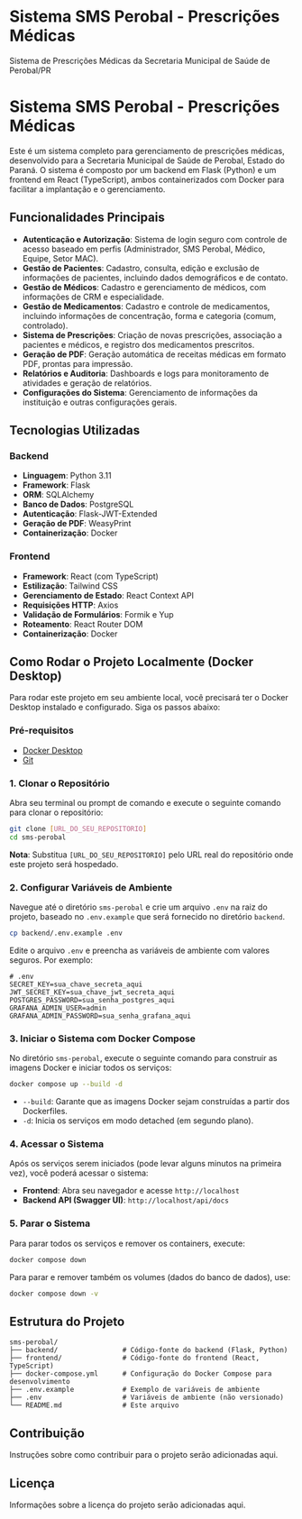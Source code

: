 # Sistema SMS Perobal - Prescrições Médicas
Sistema de Prescrições Médicas da Secretaria Municipal de Saúde de Perobal/PR
# Sistema SMS Perobal - Prescrições Médicas

Este é um sistema completo para gerenciamento de prescrições médicas, desenvolvido para a Secretaria Municipal de Saúde de Perobal, Estado do Paraná. O sistema é composto por um backend em Flask (Python) e um frontend em React (TypeScript), ambos containerizados com Docker para facilitar a implantação e o gerenciamento.

## Funcionalidades Principais

- **Autenticação e Autorização**: Sistema de login seguro com controle de acesso baseado em perfis (Administrador, SMS Perobal, Médico, Equipe, Setor MAC).
- **Gestão de Pacientes**: Cadastro, consulta, edição e exclusão de informações de pacientes, incluindo dados demográficos e de contato.
- **Gestão de Médicos**: Cadastro e gerenciamento de médicos, com informações de CRM e especialidade.
- **Gestão de Medicamentos**: Cadastro e controle de medicamentos, incluindo informações de concentração, forma e categoria (comum, controlado).
- **Sistema de Prescrições**: Criação de novas prescrições, associação a pacientes e médicos, e registro dos medicamentos prescritos.
- **Geração de PDF**: Geração automática de receitas médicas em formato PDF, prontas para impressão.
- **Relatórios e Auditoria**: Dashboards e logs para monitoramento de atividades e geração de relatórios.
- **Configurações do Sistema**: Gerenciamento de informações da instituição e outras configurações gerais.

## Tecnologias Utilizadas

### Backend
- **Linguagem**: Python 3.11
- **Framework**: Flask
- **ORM**: SQLAlchemy
- **Banco de Dados**: PostgreSQL
- **Autenticação**: Flask-JWT-Extended
- **Geração de PDF**: WeasyPrint
- **Containerização**: Docker

### Frontend
- **Framework**: React (com TypeScript)
- **Estilização**: Tailwind CSS
- **Gerenciamento de Estado**: React Context API
- **Requisições HTTP**: Axios
- **Validação de Formulários**: Formik e Yup
- **Roteamento**: React Router DOM
- **Containerização**: Docker

## Como Rodar o Projeto Localmente (Docker Desktop)

Para rodar este projeto em seu ambiente local, você precisará ter o Docker Desktop instalado e configurado. Siga os passos abaixo:

### Pré-requisitos

- [Docker Desktop](https://www.docker.com/products/docker-desktop/)
- [Git](https://git-scm.com/)

### 1. Clonar o Repositório

Abra seu terminal ou prompt de comando e execute o seguinte comando para clonar o repositório:

```bash
git clone [URL_DO_SEU_REPOSITORIO]
cd sms-perobal
```

**Nota**: Substitua `[URL_DO_SEU_REPOSITORIO]` pelo URL real do repositório onde este projeto será hospedado.

### 2. Configurar Variáveis de Ambiente

Navegue até o diretório `sms-perobal` e crie um arquivo `.env` na raiz do projeto, baseado no `.env.example` que será fornecido no diretório `backend`.

```bash
cp backend/.env.example .env
```

Edite o arquivo `.env` e preencha as variáveis de ambiente com valores seguros. Por exemplo:

```
# .env
SECRET_KEY=sua_chave_secreta_aqui
JWT_SECRET_KEY=sua_chave_jwt_secreta_aqui
POSTGRES_PASSWORD=sua_senha_postgres_aqui
GRAFANA_ADMIN_USER=admin
GRAFANA_ADMIN_PASSWORD=sua_senha_grafana_aqui
```

### 3. Iniciar o Sistema com Docker Compose

No diretório `sms-perobal`, execute o seguinte comando para construir as imagens Docker e iniciar todos os serviços:

```bash
docker compose up --build -d
```

- `--build`: Garante que as imagens Docker sejam construídas a partir dos Dockerfiles.
- `-d`: Inicia os serviços em modo detached (em segundo plano).

### 4. Acessar o Sistema

Após os serviços serem iniciados (pode levar alguns minutos na primeira vez), você poderá acessar o sistema:

- **Frontend**: Abra seu navegador e acesse `http://localhost`
- **Backend API (Swagger UI)**: `http://localhost/api/docs`

### 5. Parar o Sistema

Para parar todos os serviços e remover os containers, execute:

```bash
docker compose down
```

Para parar e remover também os volumes (dados do banco de dados), use:

```bash
docker compose down -v
```

## Estrutura do Projeto

```
sms-perobal/
├── backend/                # Código-fonte do backend (Flask, Python)
├── frontend/               # Código-fonte do frontend (React, TypeScript)
├── docker-compose.yml      # Configuração do Docker Compose para desenvolvimento
├── .env.example            # Exemplo de variáveis de ambiente
├── .env                    # Variáveis de ambiente (não versionado)
└── README.md               # Este arquivo
```

## Contribuição

Instruções sobre como contribuir para o projeto serão adicionadas aqui.

## Licença

Informações sobre a licença do projeto serão adicionadas aqui.
